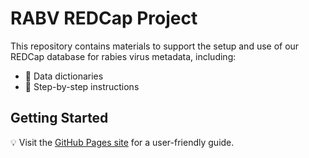 # RABV REDCap Project 

This repository contains materials to support the setup and use of our REDCap database for rabies virus metadata, including:

- 📄 Data dictionaries
- 📘 Step-by-step instructions

## Getting Started

💡 Visit the [GitHub Pages site](https://rage-toolkit.github.io/rage-redcap/) for a user-friendly guide.





